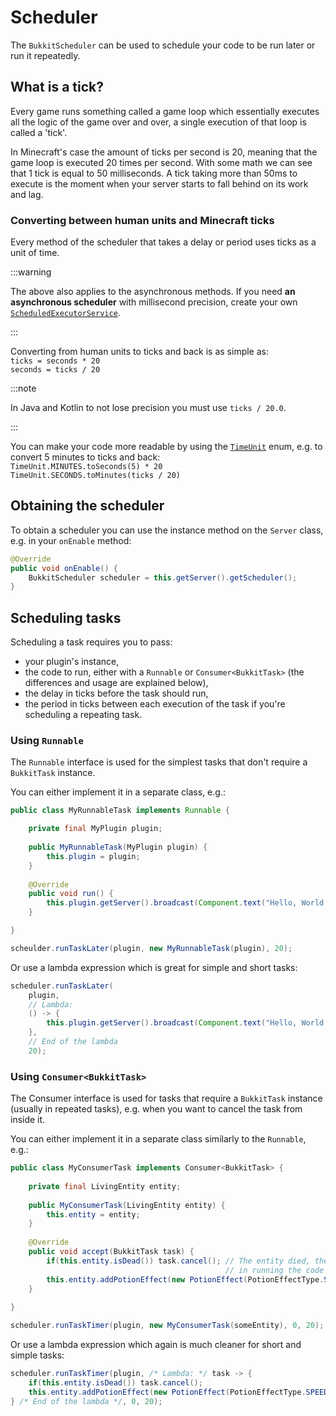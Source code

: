 ﻿---
slug: /dev/scheduler
---

# Scheduler

The `BukkitScheduler` can be used to schedule your code to be run later or run it repeatedly.

## What is a tick?

Every game runs something called a game loop which essentially executes all the logic of the game over and over,
a single execution of that loop is called a 'tick'.

In Minecraft's case the amount of ticks per second is 20, meaning that the game loop is executed 20 times per second.
With some math we can see that 1 tick is equal to 50 milliseconds. A tick taking more than 50ms to execute is the moment
when your server starts to fall behind on its work and lag.

### Converting between human units and Minecraft ticks

Every method of the scheduler that takes a delay or period uses ticks as a unit of time.

:::warning

The above also applies to the asynchronous methods. If you need **an asynchronous scheduler** with millisecond precision, create your own
[`ScheduledExecutorService`](https://docs.oracle.com/en/java/javase/17/docs/api/java.base/java/util/concurrent/ScheduledExecutorService.html).

:::

Converting from human units to ticks and back is as simple as:  
`ticks = seconds * 20`  
`seconds = ticks / 20`

:::note

In Java and Kotlin to not lose precision you must use `ticks / 20.0`.

:::

You can make your code more readable by using the
[`TimeUnit`](https://docs.oracle.com/en/java/javase/17/docs/api/java.base/java/util/concurrent/TimeUnit.html)
enum, e.g. to convert 5 minutes to ticks and back:  
`TimeUnit.MINUTES.toSeconds(5) * 20`  
`TimeUnit.SECONDS.toMinutes(ticks / 20)`

## Obtaining the scheduler

To obtain a scheduler you can use the instance method on the `Server` class, e.g. in your `onEnable` method:

```java
@Override
public void onEnable() {
	BukkitScheduler scheduler = this.getServer().getScheduler();
}
```

## Scheduling tasks

Scheduling a task requires you to pass:
- your plugin's instance,
- the code to run, either with a `Runnable` or `Consumer<BukkitTask>` (the differences and usage are explained below),
- the delay in ticks before the task should run,
- the period in ticks between each execution of the task if you're scheduling a repeating task.

### Using `Runnable`

The `Runnable` interface is used for the simplest tasks that don't require a `BukkitTask` instance.

You can either implement it in a separate class, e.g.:

```java
public class MyRunnableTask implements Runnable {

	private final MyPlugin plugin;
	
	public MyRunnableTask(MyPlugin plugin) {
		this.plugin = plugin;
	}
	
	@Override
	public void run() {
		this.plugin.getServer().broadcast(Component.text("Hello, World!"));
	}

}
```
```java
scheulder.runTaskLater(plugin, new MyRunnableTask(plugin), 20);
```

Or use a lambda expression which is great for simple and short tasks:

```java
scheduler.runTaskLater(
	plugin, 
	// Lambda:
	() -> {
		this.plugin.getServer().broadcast(Component.text("Hello, World!")
	},
	// End of the lambda
	20);
```

### Using `Consumer<BukkitTask>`

The Consumer interface is used for tasks that require a `BukkitTask` instance (usually in repeated tasks),
e.g. when you want to cancel the task from inside it.

You can either implement it in a separate class similarly to the `Runnable`, e.g.:

```java
public class MyConsumerTask implements Consumer<BukkitTask> {
	
	private final LivingEntity entity;
	
	public MyConsumerTask(LivingEntity entity) {
		this.entity = entity;
	}
	
	@Override
	public void accept(BukkitTask task) {
		if(this.entity.isDead()) task.cancel(); // The entity died, there's no point
		                                        // in running the code anymore.
		this.entity.addPotionEffect(new PotionEffect(PotionEffectType.SPEED, 20, 1));
	}
	
}
```
```java
scheduler.runTaskTimer(plugin, new MyConsumerTask(someEntity), 0, 20);
```

Or use a lambda expression which again is much cleaner for short and simple tasks:

```java
scheduler.runTaskTimer(plugin, /* Lambda: */ task -> {
	if(this.entity.isDead()) task.cancel();
	this.entity.addPotionEffect(new PotionEffect(PotionEffectType.SPEED, 20, 1));
} /* End of the lambda */, 0, 20);
```